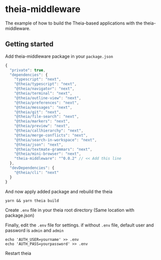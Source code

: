 # theia-middleware
The example of how to build the Theia-based applications with the theia-middleware.

## Getting started

Add theia-middleware package in your `package.json`

``` javascript
{
  "private": true,
  "dependencies": {
    "typescript": "next",
    "@theia/typescript": "next",
    "@theia/navigator": "next",
    "@theia/terminal": "next",
    "@theia/outline-view": "next",
    "@theia/preferences": "next",
    "@theia/messages": "next",
    "@theia/git": "next",
    "@theia/file-search": "next",
    "@theia/markers": "next",
    "@theia/preview": "next",
    "@theia/callhierarchy": "next",
    "@theia/merge-conflicts": "next",
    "@theia/search-in-workspace": "next",
    "@theia/json": "next",
    "@theia/textmate-grammars": "next",
    "@theia/mini-browser": "next",
    "theia-middleware": "^0.0.2" // << Add this line
  },
  "devDependencies": {
    "@theia/cli": "next"
  }
}
```

And now apply added package and rebuild the theia

    yarn && yarn theia build

Create `.env` file in your theia root directory (Same location with package.json)

Finally, edit the `.env` file for settings. if without `.env` file, default user and password is `admin` and `admin`

    echo 'AUTH_USER=yourname' >> .env
    echo 'AUTH_PASS=yourpassword' >> .env
    
Restart theia
